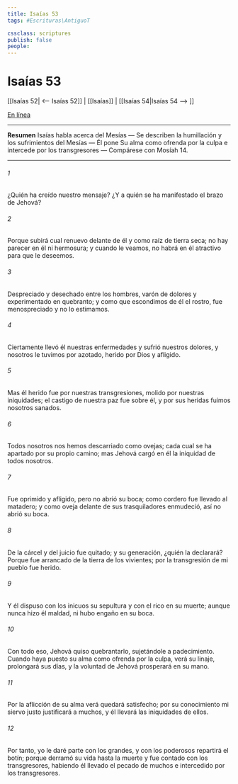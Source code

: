 ```yaml
---
title: Isaías 53
tags: #Escrituras\AntiguoT

cssclass: scriptures
publish: false
people:
---
```


# Isaías 53
[[Isaías 52| <-- Isaías 52]] | [[Isaías]] | [[Isaías 54|Isaías 54 --> ]]

[En línea](https://churchofjesuschrist.org/study/scriptures/ot/isa/53?lang=spa)

---
__Resumen__
Isaías habla acerca del Mesías — Se describen la humillación y los sufrimientos del Mesías — Él pone Su alma como ofrenda por la culpa e intercede por los transgresores — Compárese con Mosíah 14.

---
###### 1 
¿Quién ha creído nuestro mensaje? ¿Y a quién se ha manifestado el brazo de Jehová?

###### 2 
Porque subirá cual renuevo delante de él y como raíz de tierra seca; no hay parecer en él ni hermosura; y cuando le veamos, no habrá en él atractivo para que le deseemos.

###### 3 
Despreciado y desechado entre los hombres, varón de dolores y experimentado en quebranto; y como que escondimos de él el rostro, fue menospreciado y no lo estimamos.

###### 4 
Ciertamente llevó él nuestras enfermedades y sufrió nuestros dolores, y nosotros le tuvimos por azotado, herido por Dios y afligido.

###### 5 
Mas él herido fue por nuestras transgresiones, molido por nuestras iniquidades; el castigo de nuestra paz fue sobre él, y por sus heridas fuimos nosotros sanados.

###### 6 
Todos nosotros nos hemos descarriado como ovejas; cada cual se ha apartado por su propio camino; mas Jehová cargó en él la iniquidad de todos nosotros.

###### 7 
Fue oprimido y afligido, pero no abrió su boca; como cordero fue llevado al matadero; y como oveja delante de sus trasquiladores enmudeció, así no abrió su boca.

###### 8 
De la cárcel y del juicio fue quitado; y su generación, ¿quién la declarará? Porque fue arrancado de la tierra de los vivientes; por la transgresión de mi pueblo fue herido.

###### 9 
Y él dispuso con los inicuos su sepultura y con el rico  en su muerte; aunque nunca hizo él maldad, ni hubo engaño en su boca.

###### 10 
Con todo eso, Jehová quiso quebrantarlo, sujetándole a padecimiento. Cuando haya puesto su alma como ofrenda por la culpa, verá su linaje, prolongará sus días, y la voluntad de Jehová prosperará en su mano.

###### 11 
Por la aflicción de su alma verá  quedará satisfecho; por su conocimiento mi siervo justo justificará a muchos, y él llevará las iniquidades de ellos.

###### 12 
Por tanto, yo le daré parte con los grandes, y con los poderosos repartirá el botín; porque derramó su vida hasta la muerte y fue contado con los transgresores, habiendo él llevado el pecado de muchos e intercedido por los transgresores.

